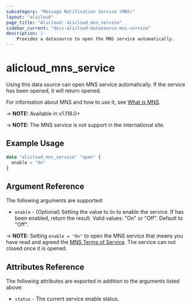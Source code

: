 ```yaml
---
subcategory: "Message Notification Service (MNS)"
layout: "alicloud"
page_title: "Alicloud: alicloud_mns_service"
sidebar_current: "docs-alicloud-datasource-mns-service"
description: |-
    Provides a datasource to open the MNS service automatically.
---
```


# alicloud\_mns\_service

Using this data source can open MNS service automatically. If the service has been opened, it will return opened.

For information about MNS and how to use it, see [What is MNS](https://www.alibabacloud.com/help/en/product/27412.htm).

-> **NOTE:** Available in v1.118.0+

-> **NOTE:** The MNS service is not support in the international site.

## Example Usage

```terraform
data "alicloud_mns_service" "open" {
  enable = "On"
}
```

## Argument Reference

The following arguments are supported:

* `enable` - (Optional) Setting the value to `On` to enable the service. If has been enabled, return the result. Valid values: "On" or "Off". Default to "Off".

-> **NOTE:** Setting `enable = "On"` to open the MNS service that means you have read and agreed the [MNS Terms of Service](https://help.aliyun.com/document_detail/27418.html). The service can not closed once it is opened.

## Attributes Reference

The following attributes are exported in addition to the arguments listed above:

* `status` - The current service enable status. 
